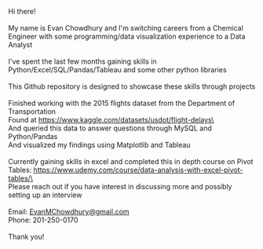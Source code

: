  Hi there! \
\
My name is Evan Chowdhury and I\'m switching careers from a Chemical Engineer with some programming/data visualization experience to a Data Analyst\
\
I\'ve spent the last few months gaining skills in Python/Excel/SQL/Pandas/Tableau and some other python libraries\
\
This Github repository is designed to showcase these skills through projects\
\
Finished working with the 2015 flights dataset from the Department of Transportation\
Found at https://www.kaggle.com/datasets/usdot/flight-delays\
\
And queried this data to answer questions through MySQL and Python/Pandas \
And visualized my findings using Matplotlib and Tableau\
\
Currently gaining skills in excel and completed this in depth course on Pivot Tables: https://www.udemy.com/course/data-analysis-with-excel-pivot-tables/\
\
Please reach out if you have interest in discussing more and possibly setting up an interview\
\
Email: EvanMChowdhury@gmail.com\
Phone: 201-250-0170\
\
Thank you!
